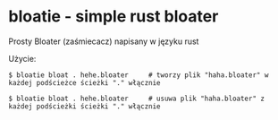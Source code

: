 # bloatie - simple rust bloater

Prosty Bloater (zaśmiecacz) napisany w języku rust


Użycie:

```$ bloatie bloat . hehe.bloater     # tworzy plik "haha.bloater" w każdej podścieżce ścieżki "." włącznie```

```$ bloatie bloat . hehe.bloater     # usuwa plik "haha.bloater" z każdej podścieżki ścieżki "." włącznie```
